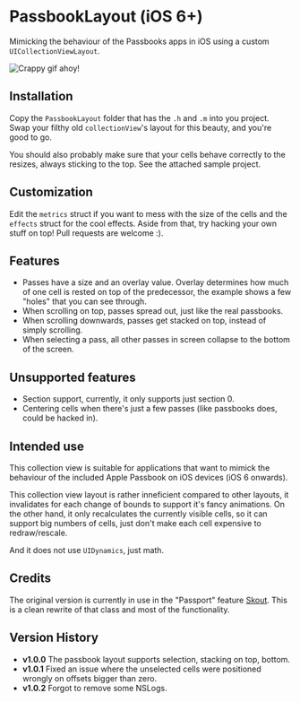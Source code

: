 PassbookLayout (iOS 6+)
===============

Mimicking the behaviour of the Passbooks apps in iOS using a custom `UICollectionViewLayout`.

![Crappy gif ahoy!](images/demo.gif)

## Installation
Copy the `PassbookLayout` folder that has the `.h` and `.m` into you project. Swap your filthy old `collectionView`'s layout for this beauty, and you're good to go.

You should also probably make sure that your cells behave correctly to the resizes, always sticking to the top. See the attached sample project.

## Customization
Edit the `metrics` struct if you want to mess with the size of the cells and the `effects` struct for the cool effects. Aside from that, try hacking your own stuff on top! Pull requests are welcome :).

## Features

* Passes have a size and an overlay value. Overlay determines how much of one cell is rested on top of the predecessor, the example shows a few "holes" that you can see through.
* When scrolling on top, passes spread out, just like the real passbooks.
* When scrolling downwards, passes get stacked on top, instead of simply scrolling.
* When selecting a pass, all other passes in screen collapse to the bottom of the screen.

## Unsupported features

* Section support, currently, it only supports just section 0.
* Centering cells when there's just a few passes (like passbooks does, could be hacked in).

## Intended use
This collection view is suitable for applications that want to mimick the behaviour of the included Apple Passbook on iOS devices (iOS 6 onwards).

This collection view layout is rather inneficient compared to other layouts, it invalidates for each change of bounds to support it's fancy animations. On the other hand, it only recalculates the currently visible cells, so it can support big numbers of cells, just don't make each cell expensive to redraw/rescale.

And it does not use `UIDynamics`, just math.

## Credits
The original version is currently in use in the "Passport" feature [Skout](http://www.skout.com). This is a clean rewrite of that class and most of the functionality.

## Version History
* **v1.0.0** The passbook layout supports selection, stacking on top, bottom.
* **v1.0.1** Fixed an issue where the unselected cells were positioned wrongly on offsets bigger than zero.
* **v1.0.2** Forgot to remove some NSLogs.